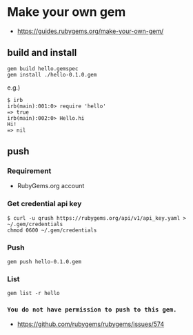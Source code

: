 # Make your own gem

* https://guides.rubygems.org/make-your-own-gem/


## build and install

```
gem build hello.gemspec
gem install ./hello-0.1.0.gem
```

e.g.)

```
$ irb
irb(main):001:0> require 'hello'
=> true
irb(main):002:0> Hello.hi
Hi!
=> nil
```

## push

### Requirement

* RubyGems.org account

### Get credential api key

```
$ curl -u qrush https://rubygems.org/api/v1/api_key.yaml > ~/.gem/credentials
chmod 0600 ~/.gem/credentials
```

### Push

```
gem push hello-0.1.0.gem
```

### List

```
gem list -r hello
```

### `You do not have permission to push to this gem.`

* https://github.com/rubygems/rubygems/issues/574



